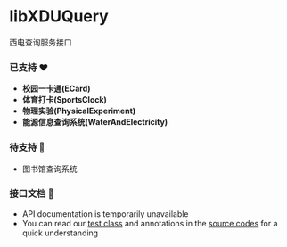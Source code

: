 # libXDUQuery
西电查询服务接口

### 已支持 ❤
- **校园一卡通(ECard)**  
- **体育打卡(SportsClock)**
- **物理实验(PhysicalExperiment)**
- **能源信息查询系统(WaterAndElectricity)**

### 待支持 🖤
- 图书馆查询系统

### 接口文档 🍕
- API documentation is temporarily unavailable
- You can read our [test class](https://github.com/hwding/libXDUQuery/blob/master/src/com/amastigote/xdu/query/test/Test.java) and annotations in the [source codes](https://github.com/hwding/libXDUQuery/tree/master/src/com/amastigote/xdu/query/module) for a quick understanding

